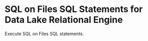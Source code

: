 <!-- loio8318d41b7cef4d1cb388c4f91fc7586a -->

# SQL on Files SQL Statements for Data Lake Relational Engine

Execute SQL on Files SQL statements.

